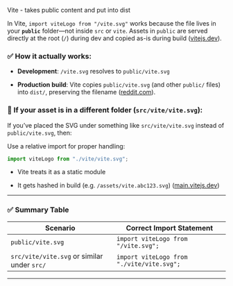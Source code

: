 


Vite - takes public content and put into dist


In Vite, `import viteLogo from "/vite.svg"` works because the file lives in your **`public`** folder—not inside `src` or `vite`. Assets in `public` are served directly at the root (`/`) during dev and copied as-is during build ([vitejs.dev](https://vitejs.dev/guide/assets?utm_source=chatgpt.com "Static Asset Handling | Vite")).

### ✅ How it actually works:

- **Development**: `/vite.svg` resolves to `public/vite.svg`
    
- **Production build**: Vite copies `public/vite.svg` (and other `public/` files) into `dist/`, preserving the filename ([reddit.com](https://www.reddit.com/r/vuejs/comments/1b3eigt?utm_source=chatgpt.com "Data Interpolation gone wrong?")).
    

### 🧭 If your asset is in a different folder (`src/vite/vite.svg`):

If you’ve placed the SVG under something like `src/vite/vite.svg` instead of `public/vite.svg`, then:

Use a relative import for proper handling:

```js
import viteLogo from "./vite/vite.svg";
```

- Vite treats it as a static module
    
- It gets hashed in build (e.g. `/assets/vite.abc123.svg`) ([main.vitejs.dev](https://main.vitejs.dev/guide/assets.html?utm_source=chatgpt.com "Static Asset Handling | Vite (main branch)"))
    

---

### ✅ Summary Table

|Scenario|Correct Import Statement|
|---|---|
|`public/vite.svg`|`import viteLogo from "/vite.svg";`|
|`src/vite/vite.svg` or similar under `src/`|`import viteLogo from "./vite/vite.svg";`|

---

